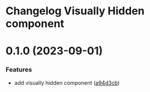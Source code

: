 # Changelog Visually Hidden component

# 0.1.0 (2023-09-01)

### Features

- add visually hidden component ([a94d3cb](https://github.com/sauldeleon/portfolio-blog/commit/a94d3cb1fe2a241bb598577ee5d8c85e4d85ba45))
